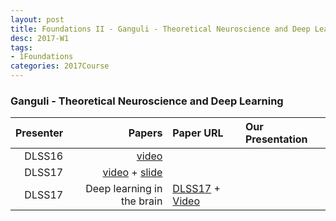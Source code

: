 ```yaml
---
layout: post
title: Foundations II - Ganguli - Theoretical Neuroscience and Deep Learning DLSS16
desc: 2017-W1
tags:
- 1Foundations
categories: 2017Course
---
```


### Ganguli - Theoretical Neuroscience and Deep Learning

| Presenter | Papers | Paper URL| Our Presentation |
| -----: | ---------------------------: | :----- | :----- |
| DLSS16 | [video](http://videolectures.net/deeplearning2016_ganguli_theoretical_neuroscience/) |
| DLSS17 | [video](http://videolectures.net/deeplearning2017_ganguli_deep_learning_theory/) +  [slide](http://videolectures.net/site/normal_dl/tag=1129737/deeplearning2017_ganguli_deep_learning_theory_01.pdf)|
| DLSS17 | Deep learning in the brain | [DLSS17](http://videolectures.net/site/normal_dl/tag=1129742/deeplearning2017_richards_neuroscience_01.pdf) + [Video](http://videolectures.net/deeplearning2017_richards_neuroscience/)  |

